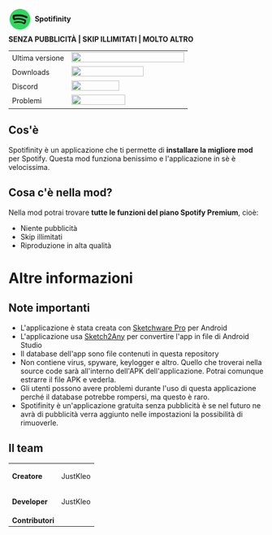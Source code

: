 <h1><img style="float: left;" src="https://raw.githubusercontent.com/Spotifinity/Spotifinity/main/info/Untitled129_20230424112419.png" width="45" height="45" />&nbsp;<strong style="font-size: 14px;">Spotifinity&nbsp;</strong></h1>
<p><strong>SENZA PUBBLICIT&Agrave; | SKIP ILLIMITATI | MOLTO ALTRO</strong></p>
<table>
<tbody>
<tr>
<td>Ultima versione</td>
<td><img src="https://img.shields.io/github/v/release/Spotifinity/Spotifinity" alt="" width="222" height="20" /></td>
</tr>
<tr>
<td>Downloads</td>
<td><img src="https://img.shields.io/github/downloads/Spotifinity/Spotifinity/total" alt="" width="142" height="20" /></td>
</tr>
<tr>
<td>Discord</td>
<td><img src="https://img.shields.io/discord/1099806892416577538" alt="" width="94" height="20" /></td>
</tr>
<tr>
<td>Problemi</td>
<td><img src="https://img.shields.io/github/issues/Spotifinity/Spotifinity" width="106" height="20" /></td>
</tr>
</tbody>
</table>
<h2>Cos'&egrave;</h2>
<p>Spotifinity &egrave; un applicazione che ti permette di <strong>installare la migliore mod</strong> per Spotify. Questa mod funziona benissimo e l'applicazione in s&egrave; &egrave; velocissima.</p>
<h2>Cosa c'&egrave; nella mod?</h2>
<p>Nella mod potrai trovare&nbsp;<strong>tutte le funzioni del piano Spotify Premium</strong>, cio&egrave;:</p>
<ul>
<li>Niente pubblicit&agrave;</li>
<li>Skip illimitati</li>
<li>Riproduzione in alta qualit&agrave;</li>
</ul>
<h1>Altre informazioni</h1>
<h2>Note importanti</h2>
<ul>
<li>L'applicazione &egrave; stata creata con&nbsp;<a href="https://github.com/Sketchware-Pro/Sketchware-Pro">Sketchware Pro</a>&nbsp;per Android</li>
<li>L'applicazione usa&nbsp;<a href="https://play.google.com/store/apps/details?id=com.sketch2any">Sketch2Any</a>&nbsp;per convertire l'app in file di Android Studio</li>
<li>Il database dell'app sono file contenuti in questa repository</li>
<li>Non contiene virus, spyware, keylogger e altro. Quello che troverai nella source code sar&agrave; all'interno dell'APK dell'applicazione. Potrai comunque estrarre il file APK e vederla.</li>
<li>Gli utenti possono avere problemi durante l'uso di questa applicazione perch&eacute; il database potrebbe rompersi, ma questo &egrave; raro.</li>
<li>Spotifinity &egrave; un'applicazione gratuita senza pubblicit&agrave; &egrave; se nel futuro ne avr&agrave; di pubblicit&agrave; verra aggiunto nelle impostazioni la possibilit&agrave; di rimuoverle.</li>
</ul>
<h2>Il team</h2>
<table>
<tbody>
<tr>
<td><strong>Creatore</strong></td>
<td>
<p>JustKleo</p>
</td>
</tr>
<tr>
<td><strong>Developer</strong></td>
<td>
<p>JustKleo</p>
</td>
</tr>
<tr>
<td><strong>Contributori</strong></td>
<td>&nbsp;</td>
</tr>
</tbody>
</table>
